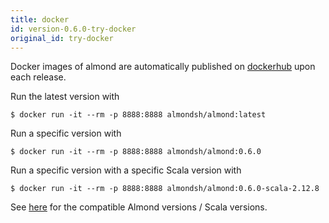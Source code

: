 ```yaml
---
title: docker
id: version-0.6.0-try-docker
original_id: try-docker
---
```


Docker images of almond are automatically published on
[dockerhub](https://hub.docker.com/r/almondsh/almond) upon each release.

Run the latest version with

```
$ docker run -it --rm -p 8888:8888 almondsh/almond:latest
```

Run a specific version with

```
$ docker run -it --rm -p 8888:8888 almondsh/almond:0.6.0
```

Run a specific version with a specific Scala version with

```
$ docker run -it --rm -p 8888:8888 almondsh/almond:0.6.0-scala-2.12.8
```

See [here](install-versions.md) for the compatible Almond versions / Scala
versions.
